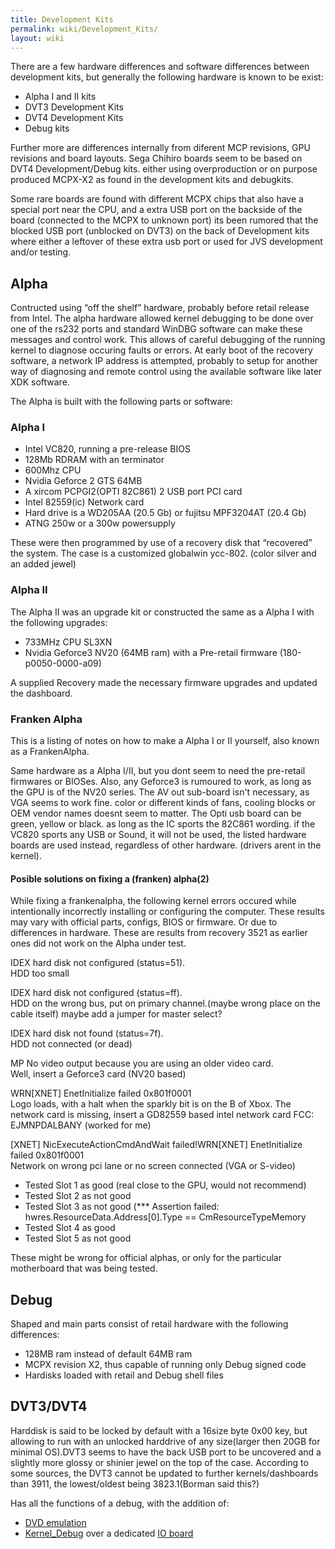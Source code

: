 ```yaml
---
title: Development Kits
permalink: wiki/Development_Kits/
layout: wiki
---
```


There are a few hardware differences and software differences between
development kits, but generally the following hardware is known to be
exist:

-   Alpha I and II kits
-   DVT3 Development Kits
-   DVT4 Development Kits
-   Debug kits

Further more are differences internally from diferent MCP revisions, GPU
revisions and board layouts. Sega Chihiro boards seem to be based on
DVT4 Development/Debug kits. either using overproduction or on purpose
produced MCPX-X2 as found in the development kits and debugkits.

Some rare boards are found with different MCPX chips that also have a
special port near the CPU, and a extra USB port on the backside of the
board (connected to the MCPX to unknown port) its been rumored that the
blocked USB port (unblocked on DVT3) on the back of Development kits
where either a leftover of these extra usb port or used for JVS
development and/or testing.

Alpha
-----

Contructed using “off the shelf” hardware, probably before retail
release from Intel. The alpha hardware allowed kernel debugging to be
done over one of the rs232 ports and standard WinDBG software can make
these messages and control work. This allows of careful debugging of the
running kernel to diagnose occuring faults or errors. At early boot of
the recovery software, a network IP address is attempted, probably to
setup for another way of diagnosing and remote control using the
available software like later XDK software.

The Alpha is built with the following parts or software:

### Alpha I

-   Intel VC820, running a pre-release BIOS
-   128Mb RDRAM with an terminator
-   600Mhz CPU
-   Nvidia Geforce 2 GTS 64MB
-   A xircom PCPGI2(OPTI 82C861) 2 USB port PCI card
-   Intel 82559(ic) Network card
-   Hard drive is a WD205AA (20.5 Gb) or fujitsu MPF3204AT (20.4 Gb)
-   ATNG 250w or a 300w powersupply

These were then programmed by use of a recovery disk that “recovered”
the system. The case is a customized globalwin ycc-802. (color silver
and an added jewel)

### Alpha II

The Alpha II was an upgrade kit or constructed the same as a Alpha I
with the following upgrades:

-   733MHz CPU SL3XN
-   Nvidia Geforce3 NV20 (64MB ram) with a Pre-retail firmware
    (180-p0050-0000-a09)

A supplied Recovery made the necessary firmware upgrades and updated the
dashboard.

### Franken Alpha

This is a listing of notes on how to make a Alpha I or II yourself, also
known as a FrankenAlpha.

Same hardware as a Alpha I/II, but you dont seem to need the pre-retail
firmwares or BIOSes. Also, any Geforce3 is rumoured to work, as long as
the GPU is of the NV20 series. The AV out sub-board isn't necessary, as
VGA seems to work fine. color or different kinds of fans, cooling blocks
or OEM vendor names doesnt seem to matter. The Opti usb board can be
green, yellow or black. as long as the IC sports the 82C861 wording. if
the VC820 sports any USB or Sound, it will not be used, the listed
hardware boards are used instead, regardless of other hardware. (drivers
arent in the kernel).

#### Posible solutions on fixing a (franken) alpha(2)

While fixing a frankenalpha, the following kernel errors occured while
intentionally incorrectly installing or configuring the computer. These
results may vary with official parts, configs, BIOS or firmware. Or due
to differences in hardware. These are results from recovery 3521 as
earlier ones did not work on the Alpha under test.

IDEX hard disk not configured (status=51).  
HDD too small

IDEX hard disk not configured (status=ff).  
HDD on the wrong bus, put on primary channel.(maybe wrong place on the
cable itself) maybe add a jumper for master select?

IDEX hard disk not found (status=7f).  
HDD not connected (or dead)

MP No video output because you are using an older video card.  
Well, insert a Geforce3 card (NV20 based)

WRN\[XNET\] EnetInitialize failed 0x801f0001  
Logo loads, with a halt when the sparkly bit is on the B of Xbox. The
network card is missing, insert a GD82559 based intel network card FCC:
EJMNPDALBANY (worked for me)

\[XNET\] NicExecuteActionCmdAndWait failed!WRN\[XNET\] EnetInitialize failed 0x801f0001  
Network on wrong pci lane or no screen connected (VGA or S-video)

-   Tested Slot 1 as good (real close to the GPU, would not recommend)
-   Tested Slot 2 as not good
-   Tested Slot 3 as not good (\*\*\* Assertion failed:
    hwres.ResourceData.Address\[0\].Type == CmResourceTypeMemory
-   Tested Slot 4 as good
-   Tested Slot 5 as not good

These might be wrong for official alphas, or only for the particular
motherboard that was being tested.

Debug
-----

Shaped and main parts consist of retail hardware with the following
differences:

-   128MB ram instead of default 64MB ram
-   MCPX revision X2, thus capable of running only Debug signed code
-   Hardisks loaded with retail and Debug shell files

DVT3/DVT4
---------

Harddisk is said to be locked by default with a 16size byte 0x00 key,
but allowing to run with an unlocked harddrive of any size(larger then
20GB for minimal OS).DVT3 seems to have the back USB port to be
uncovered and a slightly more glossy or shinier jewel on the top of the
case. According to some sources, the DVT3 cannot be updated to further
kernels/dashboards than 3911, the lowest/oldest being 3823.1(Borman said
this?)

Has all the functions of a debug, with the addition of:

-   [ DVD emulation](/wiki/DVD_Emulator "wikilink")
-   [ Kernel\_Debug](/wiki/Kernel_Debugging "wikilink") over a dedicated [ IO
    board ](/wiki/Super_I/O "wikilink")

